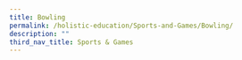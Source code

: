 ```yaml
---
title: Bowling
permalink: /holistic-education/Sports-and-Games/Bowling/
description: ""
third_nav_title: Sports & Games
---
```

